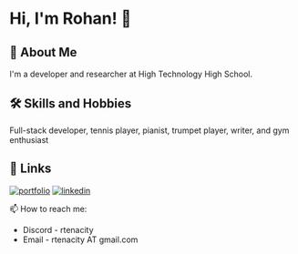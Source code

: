 
# Hi, I'm Rohan! 👋

## 🚀 About Me
I'm a developer and researcher at High Technology High School.  

## 🛠 Skills and Hobbies
Full-stack developer, tennis player, pianist, trumpet player, writer, and gym enthusiast

## 🔗 Links
[![portfolio](https://img.shields.io/badge/my_website-000?style=for-the-badge&logo=red&logoColor=white)](https://rohanarni.com/)
[![linkedin](https://img.shields.io/badge/linkedin-0A66C2?style=for-the-badge&logo=linkedin&logoColor=white)](https://www.linkedin.com/in/rohan--arni/)

📫 How to reach me:
- Discord - rtenacity
- Email - rtenacity AT gmail.com

